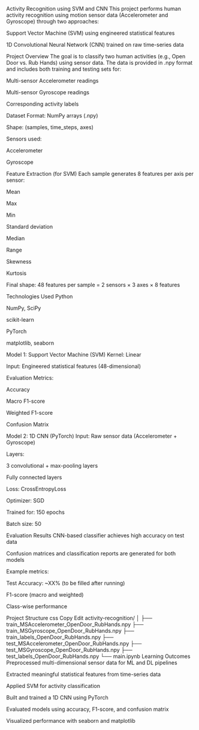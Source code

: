 Activity Recognition using SVM and CNN
This project performs human activity recognition using motion sensor data (Accelerometer and Gyroscope) through two approaches:

Support Vector Machine (SVM) using engineered statistical features

1D Convolutional Neural Network (CNN) trained on raw time-series data

Project Overview
The goal is to classify two human activities (e.g., Open Door vs. Rub Hands) using sensor data.
The data is provided in .npy format and includes both training and testing sets for:

Multi-sensor Accelerometer readings

Multi-sensor Gyroscope readings

Corresponding activity labels

Dataset
Format: NumPy arrays (.npy)

Shape: (samples, time_steps, axes)

Sensors used:

Accelerometer

Gyroscope

Feature Extraction (for SVM)
Each sample generates 8 features per axis per sensor:

Mean

Max

Min

Standard deviation

Median

Range

Skewness

Kurtosis

Final shape: 48 features per sample
= 2 sensors × 3 axes × 8 features

Technologies Used
Python

NumPy, SciPy

scikit-learn

PyTorch

matplotlib, seaborn

Model 1: Support Vector Machine (SVM)
Kernel: Linear

Input: Engineered statistical features (48-dimensional)

Evaluation Metrics:

Accuracy

Macro F1-score

Weighted F1-score

Confusion Matrix

Model 2: 1D CNN (PyTorch)
Input: Raw sensor data (Accelerometer + Gyroscope)

Layers:

3 convolutional + max-pooling layers

Fully connected layers

Loss: CrossEntropyLoss

Optimizer: SGD

Trained for: 150 epochs

Batch size: 50

Evaluation Results
CNN-based classifier achieves high accuracy on test data

Confusion matrices and classification reports are generated for both models

Example metrics:

Test Accuracy: ~XX% (to be filled after running)

F1-score (macro and weighted)

Class-wise performance

Project Structure
css
Copy
Edit
activity-recognition/
│
├── train_MSAccelerometer_OpenDoor_RubHands.npy
├── train_MSGyroscope_OpenDoor_RubHands.npy
├── train_labels_OpenDoor_RubHands.npy
├── test_MSAccelerometer_OpenDoor_RubHands.npy
├── test_MSGyroscope_OpenDoor_RubHands.npy
├── test_labels_OpenDoor_RubHands.npy
└── main.ipynb
Learning Outcomes
Preprocessed multi-dimensional sensor data for ML and DL pipelines

Extracted meaningful statistical features from time-series data

Applied SVM for activity classification

Built and trained a 1D CNN using PyTorch

Evaluated models using accuracy, F1-score, and confusion matrix

Visualized performance with seaborn and matplotlib


